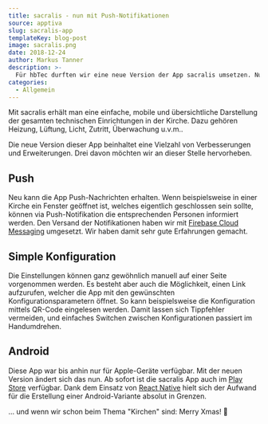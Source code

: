 ```yaml
---
title: sacralis - nun mit Push-Notifikationen
source: apptiva
slug: sacralis-app
templateKey: blog-post
image: sacralis.png
date: 2018-12-24
author: Markus Tanner
description: >-
  Für hbTec durften wir eine neue Version der App sacralis umsetzen. Nun unterstützt die App auch Push-Notifikationen.
categories:
  - Allgemein
---
```


Mit sacralis erhält man eine einfache, mobile und übersichtliche Darstellung der gesamten technischen Einrichtungen in der Kirche. Dazu gehören Heizung, Lüftung, Licht, Zutritt, Überwachung u.v.m..

Die neue Version dieser App beinhaltet eine Vielzahl von Verbesserungen und Erweiterungen. Drei davon möchten wir an dieser Stelle hervorheben.

## Push

Neu kann die App Push-Nachrichten erhalten. Wenn beispielsweise in einer Kirche ein Fenster geöffnet ist, welches eigentlich geschlossen sein sollte, können via Push-Notifikation die entsprechenden Personen informiert werden. Den Versand der Notifikationen haben wir mit [Firebase Cloud Messaging](https://firebase.google.com/docs/cloud-messaging/) umgesetzt. Wir haben damit sehr gute Erfahrungen gemacht.

## Simple Konfiguration

Die Einstellungen können ganz gewöhnlich manuell auf einer Seite vorgenommen werden. Es besteht aber auch die Möglichkeit, einen Link aufzurufen, welcher die App mit den gewünschten Konfigurationsparametern öffnet. So kann beispielsweise die Konfiguration mittels QR-Code eingelesen werden. Damit lassen sich Tippfehler vermeiden, und einfaches Switchen zwischen Konfigurationen passiert im Handumdrehen.

## Android

Diese App war bis anhin nur für Apple-Geräte verfügbar. Mit der neuen Version ändert sich das nun. Ab sofort ist die sacralis App auch im [Play Store](https://play.google.com/store/apps/details?id=ch.sacralis) verfügbar.
Dank dem Einsatz von [React Native](https://facebook.github.io/react-native/) hielt sich der Aufwand für die Erstellung einer Android-Variante absolut in Grenzen.

... und wenn wir schon beim Thema "Kirchen" sind: Merry Xmas! 🎄
